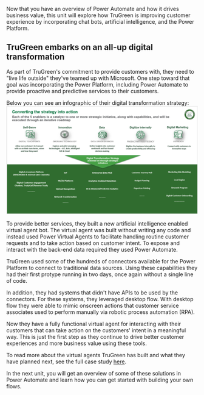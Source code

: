 Now that you have an overview of Power Automate and how it drives business value, this unit will explore how TruGreen is improving customer experience by incorporating chat bots, artificial intelligence, and the Power Platform.

## TruGreen embarks on an all-up digital transformation

As part of TruGreen's commitment to provide customers with, they need to "live life outside" they've teamed up with Microsoft. One step toward that goal was incorporating the Power Platform, including Power Automate to provide proactive and predictive services to their customers. 

Below you can see an infographic of their digital transformation strategy:
    ![Five enablers to turn strategy into action](../media/trugreen-info-graphic.png)

To provide better services, they built a new artificial intelligence enabled virtual agent bot. The virtual agent was built without writing any code and instead used Power Virtual Agents to facilitate handling routine customer requests and to take action based on customer intent. To expose and interact with the back-end data required they used Power Automate.

TruGreen used some of the hundreds of connectors available for the Power Platform to connect to traditional data sources. Using these capabilities they had their first protype running in two days, once again without a single line of code. 

In addition, they had systems that didn't have APIs to be used by the connectors. For these systems, they leveraged desktop flow. With desktop flow they were able to mimic onscreen actions that customer service associates used to perform manually via robotic process automation (RPA). 

Now they have a fully functional virtual agent for interacting with their customers that can take action on the customers' intent in a meaningful way. This is just the first step as they continue to drive better customer experiences and more business value using these tools. 

To read more about the virtual agents TruGreen has built and what they have planned next, see the full case study [here](https://customers.microsoft.com/story/759484-trugreen-partner-professional-services-power-virtual-agents).

In the next unit, you will get an overview of some of these solutions in Power Automate and learn how you can get started with building your own flows.